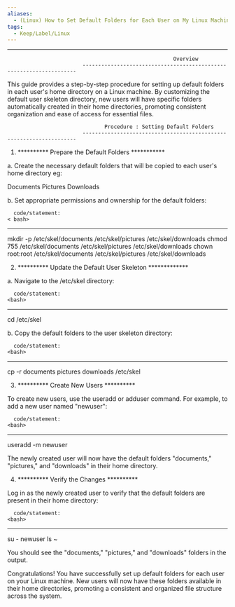 ```yaml
---
aliases:
  - (Linux) How to Set Default Folders for Each User on My Linux Machine
tags:
  - Keep/Label/Linux
---
```


--------------------------------------------------------------------------------------------------------------------------
                                                         Overview
                            --------------------------------------------------------------------
This guide provides a step-by-step procedure for setting up default folders in each user's home directory on a Linux machine. By customizing the default user skeleton directory, new users will have specific folders automatically created in their home directories, promoting consistent organization and ease of access for essential files.

                                   Procedure : Setting Default Folders
                            --------------------------------------------------------------------

1) ********** Prepare the Default Folders ***********

a. Create the necessary default folders that will be copied to each user's home directory eg:

Documents
Pictures
Downloads

b. Set appropriate permissions and ownership for the default folders:

      code/statement:                                                                       < bash>
---------------------------------------
mkdir -p /etc/skel/documents /etc/skel/pictures /etc/skel/downloads
chmod 755 /etc/skel/documents /etc/skel/pictures /etc/skel/downloads
chown root:root /etc/skel/documents /etc/skel/pictures /etc/skel/downloads


2) ********** Update the Default User Skeleton *************

a. Navigate to the /etc/skel directory:

      code/statement:                                                                       <bash>
---------------------------------------
cd /etc/skel

b. Copy the default folders to the user skeleton directory:

      code/statement:                                                                       <bash>
---------------------------------------
cp -r documents pictures downloads /etc/skel



3) ********** Create New Users **********

To create new users, use the useradd or adduser command. For example, to add a new user named "newuser":


      code/statement:                                                                       <bash>
---------------------------------------
useradd -m newuser

The newly created user will now have the default folders "documents," "pictures," and "downloads" in their home directory.

4) ********** Verify the Changes **********

Log in as the newly created user to verify that the default folders are present in their home directory:

      code/statement:                                                                       <bash>
---------------------------------------
su - newuser
ls ~

You should see the "documents," "pictures," and "downloads" folders in the output.


Congratulations! You have successfully set up default folders for each user on your Linux machine. New users will now have these folders available in their home directories, promoting a consistent and organized file structure across the system.